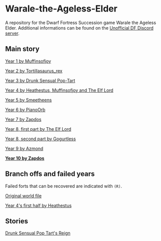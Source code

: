# Warale-the-Ageless-Elder

A repository for the Dwarf Fortress Succession game Warale the Ageless Elder.
Additional informations can be found on the [Unofficial DF Discord server](https://discord.gg/CvAEMWx).


## Main story

[Year 1 by Muffinsofjoy](https://github.com/Danarca/Warale-the-Ageless-Elder/archive/v1.0.zip)

[Year 2 by Tortillasaurus\_rex](https://github.com/Danarca/Warale-the-Ageless-Elder/archive/v2.0.zip)

[Year 3 by Drunk Sensual Pop-Tart](https://github.com/Danarca/Warale-the-Ageless-Elder/archive/v3.0.zip)

[Year 4 by Heathestus, Muffinsofjoy and The Elf Lord](https://github.com/Danarca/Warale-the-Ageless-Elder/archive/v4.0.zip)

[Year 5 by Smeetheens](https://github.com/Danarca/Warale-the-Ageless-Elder/archive/v5.0.zip)

[Year 6 by PianoOrb](https://github.com/Danarca/Warale-the-Ageless-Elder/archive/v6.0.zip)

[Year 7 by Zapdos](https://github.com/Danarca/Warale-the-Ageless-Elder/archive/v7.0.zip)

[Year 8, first part by The Elf Lord](https://github.com/Danarca/Warale-the-Ageless-Elder/archive/v8.0.zip)

[Year 8, second part by Gogurtless](https://github.com/Danarca/Warale-the-Ageless-Elder/archive/v8.1.zip)

[Year 9 by Azmond](https://github.com/Danarca/Warale-the-Ageless-Elder/archive/v9.0.zip)

[**Year 10 by Zapdos**](https://github.com/Danarca/Warale-the-Ageless-Elder/archive/v10.0.zip)

## Branch offs and failed years

Failed forts that can be recovered are indicated with `(R)`.

[Original world file](https://drive.google.com/file/d/1wkG--K682CWJ_JfA8m0gdLplXQpbHM2d/view)

[Year 4's first half by Heathestus](https://drive.google.com/file/d/1-KkkyN_xbEiKYgyZn-jpm2X-v7aG0bbC/view)

## Stories

[Drunk Sensual Pop Tart's Reign](stories/drunk_sensual_poptart.md)
